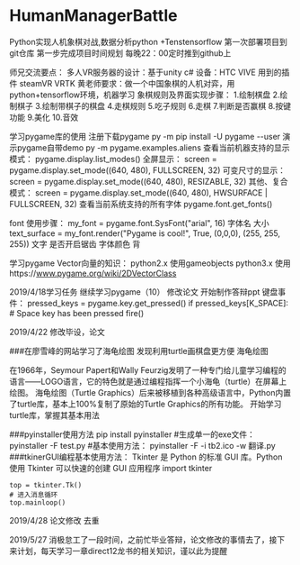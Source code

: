# HumanManagerBattle
  Python实现人机象棋对战,数据分析python +Tenstensorflow
  第一次部署项目到git仓库
  第一步完成项目时间规划
  每晚22：00定时推到github上
  
  师兄交流要点：
	多人VR服务器的设计：基于unity c#
		设备：HTC VIVE
		用到的插件 steamVR  VRTK 
  黄老师要求：做一个中国象棋的人机对弈，用python+tensorflow环境，机器学习
  象棋规则及界面实现步骤：
	1.绘制棋盘
	2.绘制棋子
	3.绘制带棋子的棋盘
	4.走棋规则
	5.吃子规则
	6.走棋
	7.判断是否赢棋
	8.按键功能
	9.美化
	10.音效

	
  学习pygame库的使用
  注册下载pygame 
	  py -m pip install -U pygame --user
  演示pygame自带demo
	  py -m pygame.examples.aliens
  查看当前机器支持的显示模式：
	  pygame.display.list_modes()
  全屏显示：
  screen = pygame.display.set_mode((640, 480), FULLSCREEN, 32)
  可变尺寸的显示：
  screen = pygame.display.set_mode((640, 480), RESIZABLE, 32)
  其他、复合模式：
  screen = pygame.display.set_mode((640, 480), HWSURFACE | FULLSCREEN, 32)
  查看当前系统支持的所有字体
  pygame.font.get_fonts()

  font 使用步骤：
  my_font = pygame.font.SysFont("arial", 16)	 字体名 大小
  text_surface = my_font.render("Pygame is cool!", True, (0,0,0), (255, 255, 255))  文字 是否开启锯齿 字体颜色 背

  
  
  学习pygame Vector向量的知识：
  python2.x 使用gameobjects
  python3.x 使用https://www.pygame.org/wiki/2DVectorClass
  
 2019/4/18学习任务 继续学习pygame（10）  修改论文 开始制作答辩ppt
  键盘事件：
   pressed_keys = pygame.key.get_pressed()
    if pressed_keys[K_SPACE]:
        # Space key has been pressed
        fire()

 2019/4/22 修改毕设，论文
 
 ###在廖雪峰的网站学习了海龟绘图
 发现利用turtle画棋盘更方便
 海龟绘图

 在1966年，Seymour Papert和Wally Feurzig发明了一种专门给儿童学习编程的语言——LOGO语言，它的特色就是通过编程指挥一个小海龟（turtle）在屏幕上绘图。
 海龟绘图（Turtle Graphics）后来被移植到各种高级语言中，Python内置了turtle库，基本上100%复制了原始的Turtle Graphics的所有功能。
 开始学习turtle库，掌握其基本用法
 
 
 ###pyinstaller使用方法
	pip install pyinstaller
	#生成单一的exe文件：
		pyinstaller -F test.py
	#基本使用方法：
		pyinstaller -F -i tb2.ico -w 翻译.py
 ###tkinerGUI编程基本使用方法：
	Tkinter 是 Python 的标准 GUI 库。Python 使用 Tkinter 可以快速的创建 GUI 应用程序
	import tkinter
	
	top = tkinter.Tk()
	# 进入消息循环
	top.mainloop()
2019/4/28 论文修改  去重


2019/5/27 消极怠工了一段时间，之前忙毕业答辩，论文修改的事情去了，接下来计划，每天学习一章direct12龙书的相关知识，谨以此为提醒